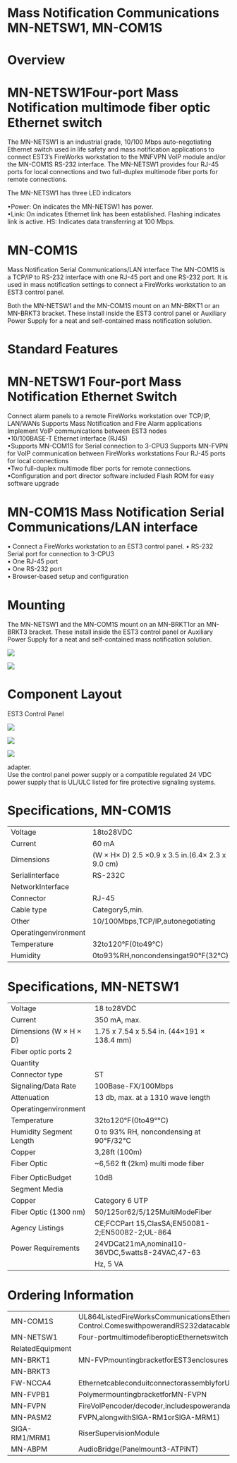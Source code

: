 # Mass Notification Communications MN-NETSW1, MN-COM1S  

# Overview  

# MN-NETSW1Four-port Mass Notification multimode fiber optic Ethernet switch  

The MN-NETSW1 is an industrial grade, 10/100 Mbps auto-negotiating Ethernet switch used in life safety and mass notification applications to connect EST3’s FireWorks workstation to the MNFVPN VoIP module and/or the MN-COM1S RS-232 interface. The MN-NETSW1 provides four RJ-45 ports for local connections and two full-duplex multimode fiber ports for remote connections.  

The MN-NETSW1 has three LED indicators  

•Power: On indicates the MN-NETSW1 has power.   
•Link: On indicates Ethernet link has been established. Flashing indicates link is active. HS: Indicates data transferring at 100 Mbps.  

# MN-COM1S  

Mass Notification Serial Communications/LAN interface The MN-COM1S is a TCP/IP to RS-232 interface with one RJ-45 port and one RS-232 port. It is used in mass notification settings to connect a FireWorks workstation to an EST3 control panel.  

Both the MN-NETSW1 and the MN-COM1S mount on an MN-BRKT1 or an MN-BRKT3 bracket. These install inside the EST3 control panel or Auxiliary Power Supply for a neat and self-contained mass notification solution.  

# Standard Features  

# MN-NETSW1 Four-port Mass Notification Ethernet Switch  

Connect alarm panels to a remote FireWorks workstation over TCP/IP, LAN/WANs Supports Mass Notification and Fire Alarm applications Implement VoIP communications between EST3 nodes   
•10/100BASE-T Ethernet interface (RJ45)   
•Supports MN-COM1S for Serial connection to 3-CPU3 Supports MN-FVPN for VoIP communication between FireWorks workstations Four RJ-45 ports for local connections   
•Two full-duplex multimode fiber ports for remote connections.   
•Configuration and port director software included Flash ROM for easy software upgrade  

# MN-COM1S Mass Notification Serial Communications/LAN interface  

•	 Connect a FireWorks workstation to an EST3 control panel. •	 RS-232 Serial port for connection to 3-CPU3   
•	 One RJ-45 port   
•	 One RS-232 port   
•	 Browser-based setup and configuration  

# Mounting  

The MN-NETSW1 and the MN-COM1S mount on an MN-BRKT1or an MN-BRKT3 bracket. These install inside the EST3 control panel or Auxiliary Power Supply for a neat and self-contained mass notification solution.  

![](images/a81143e72050a36968879feda78416508251cddf0dfb7e62e26cb4414629ef7d.jpg)  

![](images/8342c783830c7c0a43a3e08e790d833e656415302d165f52965bc312c9d7cedc.jpg)  

# Component Layout  

EST3 Control Panel  

![](images/7b60fe20266dfbb10f587118a532247efe63407a83923f03e606b0cfb03dbf44.jpg)  

![](images/a6b72ec76ba7c43cb933499e62c6426f015fe4fd2c34a98a697ceb3f741afb11.jpg)  

![](images/e2e96e8c11552b9ccdc40afe7b6b160441b35f5c76b8c0976abae26e7917db07.jpg)  

adapter.   
Use the control panel power supply or a compatible regulated 24 VDC power supply that is UL/ULC listed for fire protective signaling systems.  

# Specifications, MN-COM1S  

<html><body><table><tr><td>Voltage</td><td>18to28VDC</td></tr><tr><td>Current</td><td>60 mA</td></tr><tr><td>Dimensions</td><td>(W × H× D) 2.5 ×0.9 x 3.5 in.(6.4× 2.3 x 9.0 cm)</td></tr><tr><td>Serialinterface</td><td>RS-232C</td></tr><tr><td>NetworkInterface</td><td></td></tr><tr><td>Connector</td><td>RJ-45</td></tr><tr><td>Cable type</td><td>Category5,min.</td></tr><tr><td>Other</td><td>10/100Mbps,TCP/IP,autonegotiating</td></tr><tr><td>Operatingenvironment</td><td></td></tr><tr><td>Temperature</td><td>32to120°F(0to49°C)</td></tr><tr><td>Humidity</td><td>0to93%RH,noncondensingat90°F(32°C)</td></tr></table></body></html>  

# Specifications, MN-NETSW1  

<html><body><table><tr><td>Voltage</td><td>18 to28VDC</td></tr><tr><td>Current</td><td>350 mA, max.</td></tr><tr><td>Dimensions (W × H × D)</td><td>1.75 x 7.54 x 5.54 in. (44×191 × 138.4 mm)</td></tr><tr><td>Fiber optic ports 2</td><td></td></tr><tr><td>Quantity</td><td></td></tr><tr><td>Connector type</td><td>ST</td></tr><tr><td>Signaling/Data Rate</td><td>100Base-FX/100Mbps</td></tr><tr><td>Attenuation</td><td>13 db, max. at a 1310 wave length</td></tr><tr><td>Operatingenvironment</td><td></td></tr><tr><td>Temperature</td><td>32to120°F(0to49°℃)</td></tr><tr><td>Humidity Segment Length</td><td>0 to 93% RH, noncondensing at 90°F/32°C</td></tr><tr><td>Copper</td><td>3,28ft (100m)</td></tr><tr><td>Fiber Optic</td><td>~6,562 ft (2km) multi mode fiber</td></tr><tr><td></td><td></td></tr><tr><td>Fiber OpticBudget</td><td>10dB</td></tr><tr><td>Segment Media</td><td></td></tr><tr><td>Copper</td><td>Category 6 UTP</td></tr><tr><td>Fiber Optic (1300 nm)</td><td>50/125or62/5/125MultiModeFiber</td></tr><tr><td>Agency Listings</td><td>CE;FCCPart 15,ClasSA;EN50081-2;EN50082-2;UL-864</td></tr><tr><td>Power Requirements</td><td>24VDCat21mA,nominal10-36VDC,5watts8-24VAC,47-63</td></tr><tr><td></td><td>Hz, 5 VA</td></tr></table></body></html>  

# Ordering Information  

<html><body><table><tr><td>MN-COM1S</td><td>UL864ListedFireWorksCommunicationsEthernetPort,Command& Control.ComeswithpowerandRS232datacables</td></tr><tr><td>MN-NETSW1</td><td>Four-portmultimodefiberopticEthernetswitch</td></tr><tr><td>RelatedEquipment</td><td></td></tr><tr><td>MN-BRKT1</td><td>MN-FVPmountingbracketforEST3enclosures</td></tr><tr><td>MN-BRKT3</td><td></td></tr><tr><td>FW-NCCA4</td><td>EthernetcableconduitconnectorassemblyforUL4computer</td></tr><tr><td>MN-FVPB1</td><td>PolymermountingbracketforMN-FVPN</td></tr><tr><td>MN-FVPN</td><td>FireVolPencoder/decoder,includespowerandaudiocables</td></tr><tr><td>MN-PASM2</td><td>FVPN,alongwithSIGA-RM1orSlGA-MRM1)</td></tr><tr><td>SIGA-RM1/MRM1</td><td>RiserSupervisionModule</td></tr><tr><td>MN-ABPM</td><td>AudioBridge(Panelmount3-ATPiNT)</td></tr></table></body></html>  